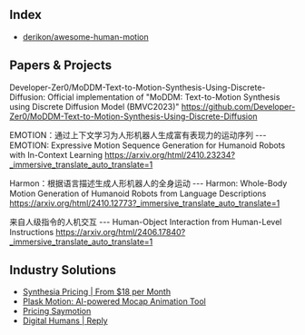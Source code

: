 ## Index

- [derikon/awesome-human-motion](https://github.com/derikon/awesome-human-motion)

## Papers & Projects

Developer-Zer0/MoDDM-Text-to-Motion-Synthesis-Using-Discrete-Diffusion: Official implementation of "MoDDM: Text-to-Motion Synthesis using Discrete Diffusion Model (BMVC2023)"
https://github.com/Developer-Zer0/MoDDM-Text-to-Motion-Synthesis-Using-Discrete-Diffusion

EMOTION：通过上下文学习为人形机器人生成富有表现力的运动序列 --- EMOTION: Expressive Motion Sequence Generation for Humanoid Robots with In-Context Learning
https://arxiv.org/html/2410.23234?_immersive_translate_auto_translate=1

Harmon：根据语言描述生成人形机器人的全身运动 --- Harmon: Whole-Body Motion Generation of Humanoid Robots from Language Descriptions
https://arxiv.org/html/2410.12773?_immersive_translate_auto_translate=1

来自人级指令的人机交互 --- Human-Object Interaction from Human-Level Instructions
https://arxiv.org/html/2406.17840?_immersive_translate_auto_translate=1

## Industry Solutions

- [Synthesia Pricing | From $18 per Month](https://www.synthesia.io/pricing-options)
- [Plask Motion: AI-powered Mocap Animation Tool](https://plask.ai/en-US)
- [Pricing Saymotion](https://www.deepmotion.com/sign-up?product=SmWeb&plan=Freemium)
- [Digital Humans | Reply](https://www.reply.com/en/metaverse/digital-humans)
